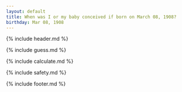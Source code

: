```yaml
---
layout: default
title: When was I or my baby conceived if born on March 08, 1908?
birthday: Mar 08, 1908
---
```


{% include header.md %}

{% include guess.md %}

{% include calculate.md %}

{% include safety.md %}

{% include footer.md %}



